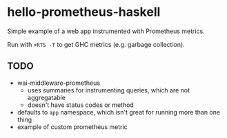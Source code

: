 # hello-prometheus-haskell

Simple example of a web app instrumented with Prometheus metrics.

Run with `+RTS -T` to get GHC metrics (e.g. garbage collection).

## TODO

- wai-middleware-prometheus
  - uses summaries for instrumenting queries, which are not aggregatable
  - doesn't have status codes or method
- defaults to `app` namespace, which isn't great for running more than one
  thing
- example of custom prometheus metric
